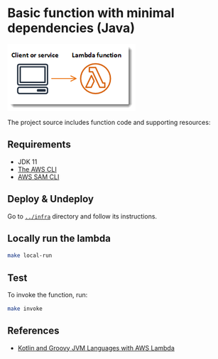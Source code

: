 # Basic function with minimal dependencies (Java)

![Architecture](./images/sample-java-basic.png)

The project source includes function code and supporting resources:

## Requirements

* JDK 11
* [The AWS CLI](https://docs.aws.amazon.com/cli/latest/userguide/cli-chap-install.html)
* [AWS SAM CLI](https://docs.aws.amazon.com/serverless-application-model/latest/developerguide/serverless-sam-cli-install.html)

## Deploy & Undeploy

Go to [`../infra`](../infra) directory and follow its instructions.

## Locally run the lambda

```sh
make local-run
```

## Test

To invoke the function, run:

```sh
make invoke
```

## References

* [Kotlin and Groovy JVM Languages with AWS Lambda](https://aws.amazon.com/blogs/compute/kotlin-and-groovy-jvm-languages-with-aws-lambda/)
